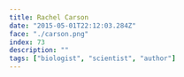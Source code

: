 ```yaml
---
title: Rachel Carson
date: "2015-05-01T22:12:03.284Z"
face: "./carson.png"
index: 73
description: ""
tags: ["biologist", "scientist", "author"]
---
```



